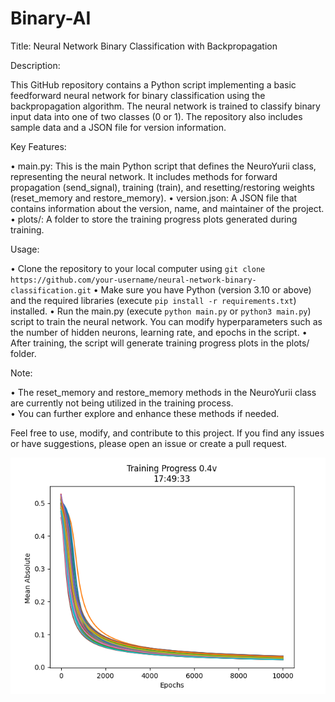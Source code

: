 # Binary-AI
Title: Neural Network Binary Classification with Backpropagation

Description:

This GitHub repository contains a Python script implementing a basic feedforward neural network for binary classification using the backpropagation algorithm. The neural network is trained to classify binary input data into one of two classes (0 or 1). The repository also includes sample data and a JSON file for version information.

Key Features:

• main.py: This is the main Python script that defines the NeuroYurii class, representing the neural network. It includes methods for forward propagation (send_signal), training (train), and resetting/restoring weights (reset_memory and restore_memory).
• version.json: A JSON file that contains information about the version, name, and maintainer of the project.
• plots/: A folder to store the training progress plots generated during training.

Usage:

• Clone the repository to your local computer using `git clone https://github.com/your-username/neural-network-binary-classification.git`
• Make sure you have Python (version 3.10 or above) and the required libraries (execute `pip install -r requirements.txt`) installed.
• Run the main.py (execute `python main.py` or `python3 main.py`) script to train the neural network. You can modify hyperparameters such as the number of hidden neurons, learning rate, and epochs in the script.
• After training, the script will generate training progress plots in the plots/ folder.
    
    
Note: 

• The reset_memory and restore_memory methods in the NeuroYurii class are currently not being utilized in the training process.        
• You can further explore and enhance these methods if needed.

Feel free to use, modify, and contribute to this project. If you find any issues or have suggestions, please open an issue or create a pull request.


![alt text](https://github.com/NoNFake/Binary-AI/blob/master/plots/17%3A48training_plot.png)





